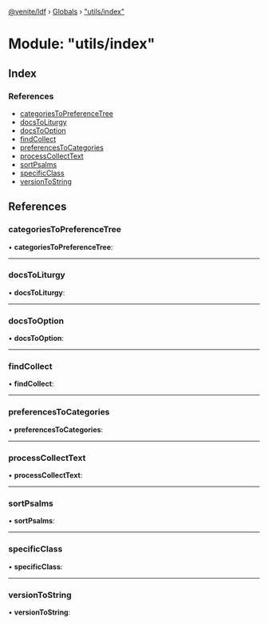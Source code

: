 [@venite/ldf](../README.md) › [Globals](../globals.md) › ["utils/index"](_utils_index_.md)

# Module: "utils/index"

## Index

### References

* [categoriesToPreferenceTree](_utils_index_.md#categoriestopreferencetree)
* [docsToLiturgy](_utils_index_.md#docstoliturgy)
* [docsToOption](_utils_index_.md#docstooption)
* [findCollect](_utils_index_.md#findcollect)
* [preferencesToCategories](_utils_index_.md#preferencestocategories)
* [processCollectText](_utils_index_.md#processcollecttext)
* [sortPsalms](_utils_index_.md#sortpsalms)
* [specificClass](_utils_index_.md#specificclass)
* [versionToString](_utils_index_.md#versiontostring)

## References

###  categoriesToPreferenceTree

• **categoriesToPreferenceTree**:

___

###  docsToLiturgy

• **docsToLiturgy**:

___

###  docsToOption

• **docsToOption**:

___

###  findCollect

• **findCollect**:

___

###  preferencesToCategories

• **preferencesToCategories**:

___

###  processCollectText

• **processCollectText**:

___

###  sortPsalms

• **sortPsalms**:

___

###  specificClass

• **specificClass**:

___

###  versionToString

• **versionToString**:

